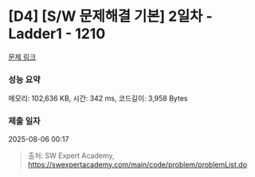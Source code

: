 # [D4] [S/W 문제해결 기본] 2일차 - Ladder1 - 1210 

[문제 링크](https://swexpertacademy.com/main/code/problem/problemDetail.do?contestProbId=AV14ABYKADACFAYh) 

### 성능 요약

메모리: 102,636 KB, 시간: 342 ms, 코드길이: 3,958 Bytes

### 제출 일자

2025-08-06 00:17



> 출처: SW Expert Academy, https://swexpertacademy.com/main/code/problem/problemList.do